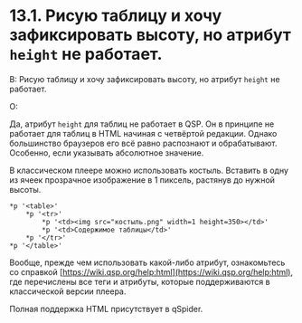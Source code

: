 # 13.1. Рисую таблицу и хочу зафиксировать высоту, но атрибут `height` не работает.
<!-- [:faq_13_01] -->

В: Рисую таблицу и хочу зафиксировать высоту, но атрибут `height` не работает.

О:

Да, атрибут `height` для таблиц не работает в QSP. Он в принципе не работает для таблиц в HTML начиная с четвёртой редакции. Однако большинство браузеров его всё равно распознают и обрабатывают. Особенно, если указывать абсолютное значение.

В классическом плеере можно использовать костыль. Вставить в одну из ячеек прозрачное изображение в 1 пиксель, растянув до нужной высоты.
```qsp
*p '<table>'
	*p '<tr>'
		*p '<td><img src="костыль.png" width=1 height=350></td>'
		*p '<td>Содержимое таблицы</td>'
	*p '</tr>'
*p '</table>'
```
Вообще, прежде чем использовать какой-либо атрибут, ознакомьтесь со справкой [https://wiki.qsp.org/help:html](https://wiki.qsp.org/help:html), где перечислены все теги и атрибуты, которые поддерживаются в классической версии плеера.

Полная поддержка HTML присутствует в qSpider.
